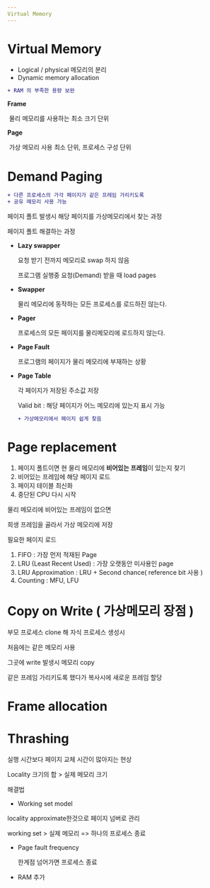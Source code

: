 ```yaml
---
Virtual Memory
---
```


# Virtual Memory

- Logical / physical 메모리의 분리
- Dynamic memory allocation

```diff
+ RAM 의 부족한 용량 보완
```

**Frame**

​	물리 메모리를 사용하는 최소 크기 단위

**Page** 

​	가상 메모리 사용 최소 단위, 프로세스 구성 단위

# Demand Paging 

```diff
+ 다른 프로세스의 가각 페이지가 같은 프레임 가리키도록
+ 공유 메모리 사용 가능 
```



페이지 폴트 발생시 해당 페이지를 가상메모리에서 찾는 과정

페이지 폴트 해결하는 과정

- **Lazy swapper**

  요청 받기 전까지 메모리로 swap 하지 않음

  프로그램 실행중 요청(Demand) 받을 때 load pages

* **Swapper**

  물리 메모리에 동작하는 모든 프로세스를 로드하진 않는다.

* **Pager**

  프로세스의 모든 페이지를 물리메모리에 로드하지 않는다.

* **Page Fault**

  프로그램의 페이지가 물리 메모리에 부재하는 상황

* **Page Table**

  각 페이지가 저장된 주소값 저장

  Valid bit : 해당 페이지가 어느 메모리에 있는지 표시 가능

  ```diff
  + 가상메모리에서 페이지 쉽게 찾음
  ```

# Page replacement

1. 페이지 폴트이면 현 물리 메모리에 **비어있는 프레임**이 있는지 찾기
2. 비어있는 프레임에 해당 페이지 로드
3. 페이지 테이블 최신화
4. 중단된 CPU 다시 시작

물리 메모리에 비어있는 프레임이 없으면

희생 프레임을 골라서 가상 메모리에 저장

필요한 페이지 로드

1. FIFO : 가장 먼저 적재된 Page
2. LRU (Least Recent Used) : 가장 오랫동안 미사용인 page
3. LRU Approximation : LRU + Second chance( reference bit 사용 ) 
4. Counting : MFU, LFU

# Copy on Write ( 가상메모리 장점 )

부모 프로세스 clone 해 자식 프로세스 생성시

처음에는 같은 메모리 사용

그곳에 write 발생시 메모리 copy

같은 프레임 가리키도록 했다가 복사시에 새로운 프레임 할당

# Frame allocation

# Thrashing

실행 시간보다 페이지 교체 시간이 많아지는 현상

Locality 크기의 합 > 실제 메모리 크기

해결법

  - Working set model
  
  locality approximate한것으로 페이지 넘버로 관리
  
  working set > 실제 메모리 => 하나의 프로세스 종료
  
  - Page fault frequency

    한계점 넘어가면 프로세스 종료

- RAM 추가